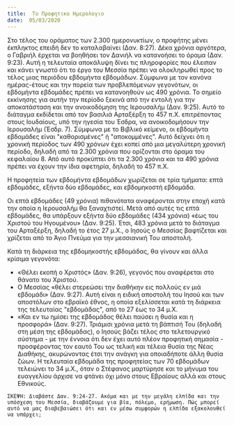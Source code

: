 ```yaml
---
title:  Το Προφητικο Ημερολογιο
date:  05/03/2020
---
```


Στο τέλος του οράματος των 2.300 ημερονυκτίων, ο προφήτης μένει έκπληκτος επειδή δεν το καταλαβαίνει (Δαν. 8:27). Δέκα χρόνια αργότερα, ο Γαβριήλ έρχεται να βοηθήσει τον Δανιήλ να κατανοήσει το όραμα (Δαν. 9:23). Αυτή η τελευταία αποκάλυψη δίνει τις πληροφορίες που έλειπαν και κάνει γνωστό ότι το έργο του Μεσσία πρέπει να ολοκληρωθεί προς το τέλος μιας περιόδου εβδομήντα εβδομάδων. Σύμφωνα με τον κανόνα ημέρας-έτους και την πορεία των προβλεπόμενων γεγονότων, οι εβδομήντα εβδομάδες πρέπει να κατανοηθούν ως 490 χρόνια. Το σημείο εκκίνησης για αυτήν την περίοδο ξεκινά από την εντολή για την αποκατάσταση και την ανοικοδόμηση της Ιερουσαλήμ (Δαν. 9:25). Αυτό το διάταγμα εκδίδεται από τον βασιλιά Αρταξέρξη το 457 π.Χ. επιτρέποντας στους Ιουδαίους, υπό την ηγεσία του Έσδρα, να ανοικοδομήσουν την Ιερουσαλήμ (Έσδρ. 7). Σύμφωνα με το Βιβλικό κείμενο, οι εβδομήντα εβδομάδες είναι "καθορισμένες" ή "αποκομμένες". Αυτό δείχνει ότι η χρονική περίοδος των 490 χρόνων έχει κοπεί από μια μεγαλύτερη χρονική περίοδο, δηλαδή από τα 2.300 χρόνια που ορίζονται στο όραμα του κεφαλαίου 8. Από αυτό προκύπτει ότι τα 2.300 χρόνια και τα 490 χρόνια πρέπει να έχουν την ίδια αφετηρία, δηλαδή το 457 π.Χ.

Η προφητεία των εβδομήντα εβδομάδων χωρίζεται σε τρία τμήματα: επτά εβδομάδες, εξήντα δύο εβδομάδες, και εβδομηκοστή εβδομάδα.

Οι επτά εβδομάδες (49 χρόνια) πιθανότατα αναφέρονται στην εποχή κατά την οποία η Ιερουσαλήμ θα ξαναχτιστεί. Μετά από αυτές τις επτά εβδομάδες, θα υπάρξουν εξήντα δύο εβδομάδες (434 χρόνια) «έως του Χριστού του Ηγουμένου» (Δαν. 9:25). Έτσι, 483 χρόνια μετά το διάταγμα του Αρταξέρξη, δηλαδή το έτος 27 μ.Χ., ο Ιησούς ο Μεσσίας βαφτίζεται και χρίζεται από το Άγιο Πνεύμα για την μεσσιανική Του αποστολή.

Κατά τη διάρκεια της εβδομηκοστής εβδομάδας, θα γίνουν και άλλα κρίσιμα γεγονότα:

- «Θέλει εκοπή ο Χριστός» (Δαν. 9:26), γεγονός που αναφέρεται στο θάνατο του Χριστού.
- Ο Μεσσίας «θέλει στερεώσει την διαθήκην εις πολλούς εν μιά εβδομάδι» (Δαν. 9:27). Αυτή είναι η ειδική αποστολή του Ιησού και των αποστόλων στο εβραϊκό έθνος, η οποία εξελίσσεται κατά τη διάρκεια της τελευταίας "εβδομάδας", από το 27 έως το 34 μ.Χ.
- «Και εν τω ημίσει της εβδομάδος θέλει παύσει η θυσία και η προσφορά» (Δαν. 9:27). Τριάμισι χρόνια μετά τη βάπτισή Του (δηλαδή στη μέση της εβδομάδας), ο Ιησούς βάζει τέλος στο τελετουργικό σύστημα - με την έννοια ότι δεν έχει αυτό πλέον προφητική σημασία - προσφέροντας τον εαυτό Του ως τελική και τέλεια θυσία της Νέας Διαθήκης, ακυρώνοντας έτσι την ανάγκη για οποιαδήποτε άλλη θυσία ζώων. Η τελευταία εβδομάδα της προφητείας των 70 εβδομάδων τελειώνει το 34 μ.Χ., όταν ο Στέφανος μαρτύρησε και το μήνυμα του ευαγγελίου άρχισε να φτάνει όχι μόνο στους Εβραίους αλλά και στους Εθνικούς.

`ΣΚΕΨΗ: Διαβάστε Δαν. 9:24-27. Ακόμα και με την μεγάλη ελπίδα και την υπόσχεση του Μεσσία, διαβάζουμε για βία, πόλεμο, ερήμωση. Πώς μπορεί αυτό να μας διαβεβαιώσει ότι και εν μέσω συμφορών η ελπίδα εξακολουθεί να υπάρχει;`